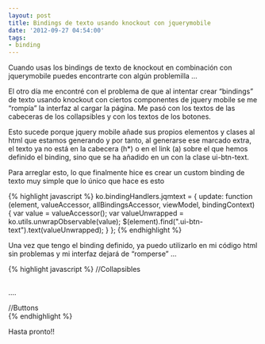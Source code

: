 ```yaml
---
layout: post
title: Bindings de texto usando knockout con jquerymobile
date: '2012-09-27 04:54:00'
tags:
- binding
---
```



Cuando usas los bindings de texto de knockout en combinación con jquerymobile puedes encontrarte con algún problemilla …

El otro día me encontré con el problema de que al intentar crear “bindings” de texto usando knockout con ciertos componentes de jquery mobile se me “rompía” la interfaz al cargar la página. Me pasó con los textos de las cabeceras de los collapsibles y con los textos de los botones.

Esto sucede porque jquery mobile añade sus propios elementos y clases al html que estamos generando y por tanto, al generarse ese marcado extra, el texto ya no está en la cabecera (h*) o en el link (a) sobre el que hemos definido el binding, sino que se ha añadido en un <span> con la clase ui-btn-text.

Para arreglar esto, lo que finalmente hice es crear un custom binding de texto muy simple que lo único que hace es esto

{% highlight javascript %}
ko.bindingHandlers.jqmtext = {
    update: function (element, valueAccessor, allBindingsAccessor, viewModel, bindingContext) {
        var value = valueAccessor();
        var valueUnwrapped = ko.utils.unwrapObservable(value);
        $(element).find(".ui-btn-text").text(valueUnwrapped);
    }
};
{% endhighlight %}

Una vez que tengo el binding definido, ya puedo utilizarlo en mi código html sin problemas y mi interfaz dejará de “romperse” …

{% highlight javascript %}
//Collapsibles
<div data-role="collapsible">
    <h2 data-bind="jqmtext : mitexto"></h2>
    ....
</div>

//Buttons
<a href="#" data-role="button" data-bind="jqmtext : mitexto"></a>	
{% endhighlight %}


Hasta pronto!!

